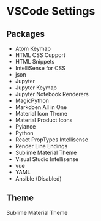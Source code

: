 # VSCode Settings #
## Packages ##
-   Atom Keymap
-   HTML CSS Cupport
-   HTML Snippets
-   IntelliSense for CSS
-   json
-   Jupyter
-   Jupyter Keymap
-   Jupyter Notebook Renderers
-   MagicPython
-   Markdoen All in One
-   Material Icon Theme
-   Material Product Icons
-   Pylance
-   Python
-   React PropTypes Intellisense
-   Render Line Endings
-   Sublime Material Theme
-   Visual Studio Intellisense
-   vue
-   YAML
-   Ansible (Disabled)

## Theme ##
Sublime Material Theme
